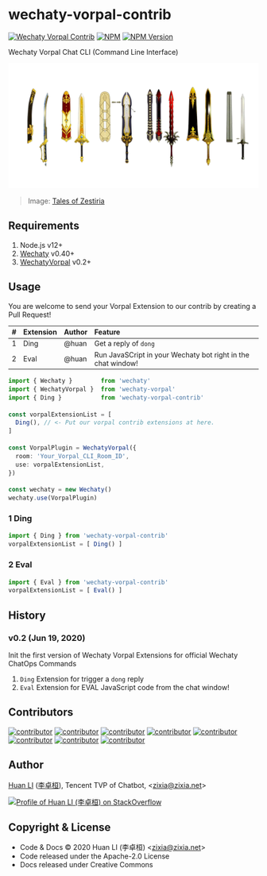 # wechaty-vorpal-contrib

[![Wechaty Vorpal Contrib](https://img.shields.io/badge/Wechaty-Vorpal-brightgreen.svg)](https://github.com/wechaty/wechaty-vorpal)
[![NPM](https://github.com/wechaty/wechaty-vorpal-contrib/workflows/NPM/badge.svg)](https://github.com/wechaty/wechaty-vorpal-contrib/actions?query=workflow%3ANPM)
 [![NPM Version](https://img.shields.io/npm/v/wechaty-vorpal-contrib?color=brightgreen)](https://www.npmjs.com/package/wechaty-vorpal-contrib)

Wechaty Vorpal Chat CLI (Command Line Interface)

[![Wechaty Vorpal Contrib](docs/images/vorpal-contrib.png)](https://github.com/wechaty/wechaty-vorpal-contrib)

> Image: [Tales of Zestiria](https://shyonaaisha.tumblr.com/post/146096253441/neylakiiroisenkou-tales-of-zestiria-weapons)

## Requirements

1. Node.js v12+
1. [Wechaty](https://github.com/wechaty/wechaty) v0.40+
1. [WechatyVorpal](https://github.com/wechaty/wechaty-vorpal) v0.2+

## Usage

You are welcome to send your Vorpal Extension to our contrib by creating a Pull Request!

| # | Extension | Author | Feature |
| :--- | :--- | :--- | :--- |
| 1 | Ding | @huan | Get a reply of `dong` |
| 2 | Eval | @huan | Run JavaSCript in your Wechaty bot right in the chat window! |

```ts
import { Wechaty }        from 'wechaty'
import { WechatyVorpal }  from 'wechaty-vorpal'
import { Ding }           from 'wechaty-vorpal-contrib'

const vorpalExtensionList = [
  Ding(), // <- Put our vorpal contrib extensions at here.
]

const VorpalPlugin = WechatyVorpal({
  room: 'Your_Vorpal_CLI_Room_ID',
  use: vorpalExtensionList,
})

const wechaty = new Wechaty()
wechaty.use(VorpalPlugin)
```

### 1 Ding

```ts
import { Ding } from 'wechaty-vorpal-contrib'
vorpalExtensionList = [ Ding() ]
```

### 2 Eval

```ts
import { Eval } from 'wechaty-vorpal-contrib'
vorpalExtensionList = [ Eval() ]
```

## History

### v0.2 (Jun 19, 2020)

Init the first version of Wechaty Vorpal Extensions for official Wechaty ChatOps Commands

1. `Ding` Extension for trigger a `dong` reply
1. `Eval` Extension for EVAL JavaScript code from the chat window!

## Contributors

[![contributor](https://sourcerer.io/fame/huan/wechaty/wechaty-vorpal-contrib/images/0)](https://sourcerer.io/fame/huan/wechaty/wechaty-vorpal-contrib/links/0)
[![contributor](https://sourcerer.io/fame/huan/wechaty/wechaty-vorpal-contrib/images/1)](https://sourcerer.io/fame/huan/wechaty/wechaty-vorpal-contrib/links/1)
[![contributor](https://sourcerer.io/fame/huan/wechaty/wechaty-vorpal-contrib/images/2)](https://sourcerer.io/fame/huan/wechaty/wechaty-vorpal-contrib/links/2)
[![contributor](https://sourcerer.io/fame/huan/wechaty/wechaty-vorpal-contrib/images/3)](https://sourcerer.io/fame/huan/wechaty/wechaty-vorpal-contrib/links/3)
[![contributor](https://sourcerer.io/fame/huan/wechaty/wechaty-vorpal-contrib/images/4)](https://sourcerer.io/fame/huan/wechaty/wechaty-vorpal-contrib/links/4)
[![contributor](https://sourcerer.io/fame/huan/wechaty/wechaty-vorpal-contrib/images/5)](https://sourcerer.io/fame/huan/wechaty/wechaty-vorpal-contrib/links/5)
[![contributor](https://sourcerer.io/fame/huan/wechaty/wechaty-vorpal-contrib/images/6)](https://sourcerer.io/fame/huan/wechaty/wechaty-vorpal-contrib/links/6)
[![contributor](https://sourcerer.io/fame/huan/wechaty/wechaty-vorpal-contrib/images/7)](https://sourcerer.io/fame/huan/wechaty/wechaty-vorpal-contrib/links/7)

## Author

[Huan LI](https://github.com/huan) ([李卓桓](http://linkedin.com/in/zixia)), Tencent TVP of Chatbot, \<zixia@zixia.net\>

[![Profile of Huan LI (李卓桓) on StackOverflow](https://stackexchange.com/users/flair/265499.png)](https://stackexchange.com/users/265499)

## Copyright & License

- Code & Docs © 2020 Huan LI (李卓桓) \<zixia@zixia.net\>
- Code released under the Apache-2.0 License
- Docs released under Creative Commons
